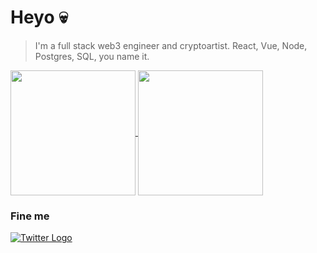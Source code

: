 # Heyo 💀

> I'm a full stack web3 engineer and cryptoartist. React, Vue, Node, Postgres, SQL, you name it. 

<a href="#">
  <img height=200 align="center" src="https://github-readme-stats.vercel.app/api?username=johnnyshankman&count_private=true&show_icons=true&theme=dracula&include_all_commits=true&hide=stars&hide_border=true&hide_rank=true" />
</a>
<a href="#">
  <img height=200 align="center" src="https://github-readme-stats.vercel.app/api/top-langs/?username=johnnyshankman&layout=compact&theme=dracula&langs_count=8&size_weight=0.1&count_weight=0.9&hide_border=true" />
</a>


### Fine me

[![Twitter Logo](https://icons.iconarchive.com/icons/limav/flat-gradient-social/32/Twitter-icon.png)](https://x.com/iamwhitelights)
